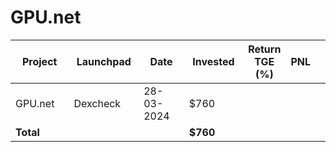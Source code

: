 # GPU.net



<table data-full-width="true"><thead><tr><th width="152">Project</th><th width="138">Launchpad</th><th width="132">Date</th><th width="133">Invested</th><th>Return TGE (%)</th><th>PNL</th><th></th></tr></thead><tbody><tr><td>GPU.net</td><td>Dexcheck</td><td>28-03-2024</td><td>$760</td><td></td><td></td><td></td></tr><tr><td><strong>Total</strong></td><td></td><td></td><td><strong>$760</strong></td><td></td><td></td><td></td></tr></tbody></table>

